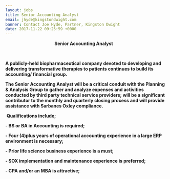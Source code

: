 ```yaml
---
layout: jobs
title: Senior Accounting Analyst
email: jhyde@kingstondwight.com
banner: Contact Joe Hyde, Partner, Kingston Dwight
date: 2017-11-22 09:25:59 +0000
---
```

                                       **Senior Accounting Analyst**

 

**A publicly-held biopharmaceutical company devoted to developing and delivering transformative therapies to patients continues to build its accounting/ financial group.**

**The Senior Accounting Analyst will be a critical conduit with the Planning & Analysis Group to gather and analyze expenses and activities conducted by third party technical service providers; will be a significant contributor to the monthly and quarterly closing process and will provide assistance with Sarbanes Oxley compliance.**

 **Qualifications include;** 

**- BS or BA in Accounting is required;** 

**- Four (4)plus years of operational accounting experience in a large ERP environment is necessary;** 

**- Prior life science business experience is a must;** 

**- SOX implementation and maintenance experience is preferred;** 

**- CPA and/or an MBA is attractive;**